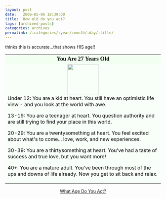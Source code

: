 ```yaml
---
layout: post
date:	2006-05-06 18:39:00
title:  How old do you act?
tags: [archived-posts]
categories: archives
permalink: /:categories/:year/:month/:day/:title/
---
```

<LJ user="amoghavarsha"> thinks this is accurate...that shows HIS age!!

<table width=350 align=center border=0 cellspacing=0 cellpadding=2><tr><td bgcolor="#F0FFF0" align=center><font face="Georgia, Times New Roman, Times, serif" style='color:black; font-size: 14pt;'><b>You Are 27 Years Old</b></font></td></tr><tr><td bgcolor="#F8FFF8"><center><img src="http://images.blogthings.com/whatagequiz/cake.jpg" height="100" width="100"></center><font color="#000000">
Under 12: You are a kid at heart. You still have an optimistic life view - and you look at the world with awe.

13-19: You are a teenager at heart. You question authority and are still trying to find your place in this world.

20-29: You are a twentysomething at heart. You feel excited about what's to come... love, work, and new experiences.

30-39: You are a thirtysomething at heart. You've had a taste of success and true love, but you want more!

40+: You are a mature adult. You've been through most of the ups and downs of life already. Now you get to sit back and relax.</font></td></tr></table><div align="center"><a href="http://www.blogthings.com/whatagequiz/">What Age Do You Act?</a></div>
